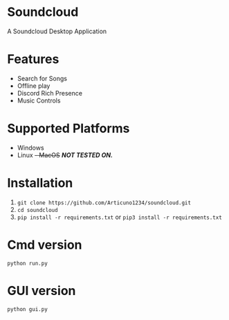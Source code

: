 # Soundcloud
A Soundcloud Desktop Application

# Features
- Search for Songs
- Offline play
- Discord Rich Presence
- Music Controls

# Supported Platforms
- Windows
- Linux
~~- MacOS~~ ***NOT TESTED ON.***

# Installation
1. `git clone https://github.com/Articuno1234/soundcloud.git`
2. `cd soundcloud`
3. `pip install -r requirements.txt` or `pip3 install -r requirements.txt`

# Cmd version
`python run.py`

# GUI version
`python gui.py`
